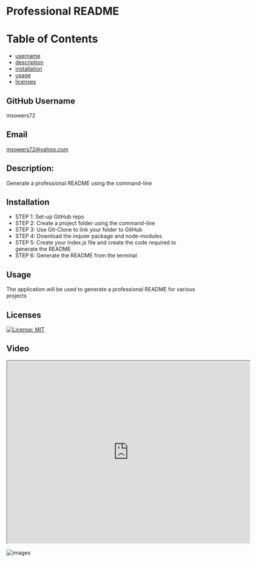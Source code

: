 
# Professional README


# Table of Contents
- [username](#username)
- [description](#description)
- [installation](#installation)
- [usage](#usage)
- [licenses](#licenses)


## GitHub Username
msowers72

## Email
<msowers72@yahoo.com>

## Description:
Generate a professional README using the command-line

## Installation
* STEP 1: Set-up GitHub repo
* STEP 2: Create a project folder using the command-line
* STEP 3:  Use Git-Clone to link your folder to GitHub
* STEP 4: Download the inquier package and node-modules
* STEP 5: Create your index.js file and create the code required to generate the README
* STEP 6: Generate the README from the terminal    

## Usage
The application will be used to generate a professional README for various projects

## Licenses 
[![License: MIT](https://img.shields.io/badge/License-MIT-yellow.svg)](https://opensource.org/licenses/MIT)
<!-- ![Tux, the Linux mascot](https://img.shields.io/badge/License-MIT-green) -->

## Video
<iframe src="https://drive.google.com/file/d/1pE2S0O_oisgIIPVQHhp32QhkzwxRUZJb/preview" width="640" height="480"></iframe>
  
 ![images](https://user-images.githubusercontent.com/80433477/126913769-34b01e97-fe0f-466d-be29-42b9a8bdb5cc.jpg) 

